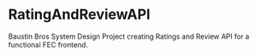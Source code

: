 # RatingAndReviewAPI
Baustin Bros System Design Project creating Ratings and Review API for a functional FEC frontend.
